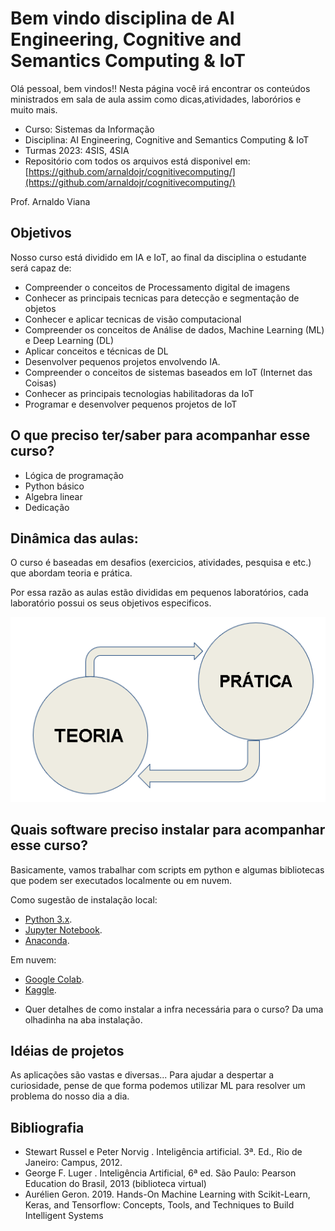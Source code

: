 # Bem vindo disciplina de AI Engineering, Cognitive and Semantics Computing & IoT

Olá pessoal, bem vindos!! Nesta página você irá encontrar os conteúdos ministrados em sala de aula assim como dicas,atividades, laborórios e muito mais. 

- Curso: Sistemas da Informação
- Disciplina: AI Engineering, Cognitive and Semantics Computing & IoT
- Turmas 2023: 4SIS, 4SIA
- Repositório com todos os arquivos está disponivel em: [https://github.com/arnaldojr/cognitivecomputing/](https://github.com/arnaldojr/cognitivecomputing/)

Prof. Arnaldo Viana

## Objetivos

Nosso curso está dividido em IA e IoT, ao final da disciplina o estudante será capaz de:

- Compreender o conceitos de Processamento digital de imagens 
- Conhecer as principais tecnicas para detecção e segmentação de objetos
- Conhecer e aplicar tecnicas de visão computacional
- Compreender os conceitos de Análise de dados, Machine Learning (ML) e Deep Learning (DL)
- Aplicar conceitos e técnicas de DL
- Desenvolver pequenos projetos envolvendo IA.
- Compreender o conceitos de sistemas baseados em IoT (Internet das Coisas)
- Conhecer as principais tecnologias habilitadoras da IoT
- Programar e desenvolver pequenos projetos de IoT

## O que preciso ter/saber para acompanhar esse curso?

- Lógica de programação
- Python básico
- Algebra linear
- Dedicação

## Dinâmica das aulas:

O curso é baseadas em desafios (exercicios, atividades, pesquisa e etc.) que abordam teoria e prática.

Por essa razão as aulas estão divididas em pequenos laboratórios, cada laboratório possui os seus objetivos especificos. 

![](imgs/teoria-pratica.png)


## Quais software preciso instalar para acompanhar esse curso?

Basicamente, vamos trabalhar com scripts em python e algumas bibliotecas que podem ser executados localmente ou em nuvem. 

Como sugestão de instalação local:

* [Python 3.x](https://www.python.org).
* [Jupyter Notebook](https://www.jupyter.org).
* [Anaconda](https://www.anaconda.com).

Em nuvem:

* [Google Colab](https://colab.research.google.com).
* [Kaggle](https://kaggle.com).

- Quer detalhes de como instalar a infra necessária para o curso? Da uma olhadinha na aba instalação.

## Idéias de projetos

As aplicações são vastas e diversas... Para ajudar a despertar a curiosidade, pense de que forma podemos utilizar ML para resolver um problema do nosso dia a dia.

## Bibliografia

- Stewart Russel e Peter Norvig . Inteligência artificial. 3ª. Ed., Rio de Janeiro: Campus, 2012.
- George F. Luger . Inteligência Artificial, 6ª ed. São Paulo: Pearson Education do Brasil, 2013 (biblioteca virtual)
- Aurélien Geron. 2019. Hands-On Machine Learning with Scikit-Learn, Keras, and Tensorflow: Concepts, Tools, and Techniques to Build Intelligent Systems